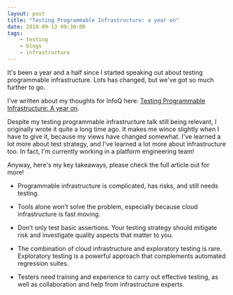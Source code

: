 ```yaml
---
layout: post
title: "Testing Programmable Infrastructure: a year on"
date: 2018-09-13 09:30:00
tags: 
    - testing
    - blogs
    - infrastructure
---
```


It's been a year and a half since I started speaking out about testing programmable infrastructure. Lots has changed, but we've got so much further to go. 

I've written about my thoughts for InfoQ here: [Testing Programmable Infrastructure: A year on](https://www.infoq.com/articles/testing-programmable-infrastructure).

Despite my testing programmable infrastructure talk still being relevant, I originally wrote it quite a long time ago. It makes me wince slightly when I have to give it, because my views have changed somewhat. I've learned a lot more about test strategy, and I've learned a lot more about infrastructure too. In fact, I'm currently working in a platform engineering team!

Anyway, here's my key takeaways, please check the full article out for more!

- Programmable infrastructure is complicated, has risks, and still needs testing.

- Tools alone won’t solve the problem, especially because cloud infrastructure is fast moving.

- Don’t only test basic assertions. Your testing strategy should mitigate risk and investigate quality aspects that matter to you.

- The combination of cloud infrastructure and exploratory testing is rare. Exploratory testing is a powerful approach that complements automated regression suites.

- Testers need training and experience to carry out effective testing, as well as collaboration and help from infrastructure experts.